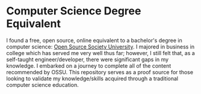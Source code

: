 # Computer Science Degree Equivalent

I found a free, open source, online equivalent to a bachelor's degree in computer science: [Open Source Society University](https://github.com/ossu/computer-science). I majored in business in college which has served me very well thus far; however, I still felt that, as a self-taught engineer/developer, there were significant gaps in my knowledge. I embarked on a journey to complete all of the content recommended by OSSU. This repository serves as a proof source for those looking to validate my knowledge/skills acquired through a traditional computer science education.